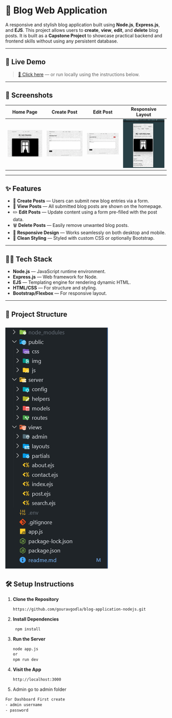 # 📝 Blog Web Application

A responsive and stylish blog application built using **Node.js**, **Express.js**, and **EJS**. This project allows users to **create**, **view**, **edit**, and **delete** blog posts. It is built as a **Capstone Project** to showcase practical backend and frontend skills without using any persistent database.

---

## 🚀 Live Demo

> [🔗 Click here](http://localhost:3000) — or run locally using the instructions below.

---

## 📸 Screenshots

| Home Page                   | Create Post                   | Edit Post                   | Responsive Layout                 |
| --------------------------- | ----------------------------- | --------------------------- | --------------------------------- |
| ![](./screenshots/home.png) | ![](./screenshots/create.png) | ![](./screenshots/edit.png) | ![](./screenshots/responsive.png) |

---

## ✨ Features

- 📝 **Create Posts** — Users can submit new blog entries via a form.
- 📜 **View Posts** — All submitted blog posts are shown on the homepage.
- ✏️ **Edit Posts** — Update content using a form pre-filled with the post data.
- 🗑️ **Delete Posts** — Easily remove unwanted blog posts.
- 💅 **Responsive Design** — Works seamlessly on both desktop and mobile.
- 🌈 **Clean Styling** — Styled with custom CSS or optionally Bootstrap.

---

## 🧑‍💻 Tech Stack

- **Node.js** — JavaScript runtime environment.
- **Express.js** — Web framework for Node.
- **EJS** — Templating engine for rendering dynamic HTML.
- **HTML/CSS** — For structure and styling.
- **Bootstrap/Flexbox** — For responsive layout.

---

## 📂 Project Structure

## ![](./screenshots/project_structure.png)

## 🛠️ Setup Instructions

1. **Clone the Repository**
   ```bash
   https://github.com/gouravgodla/blog-application-nodejs.git
   ```
2. **Install Dependencies**

   ```bash
    npm install
   ```

3. **Run the Server**
   ```bash
   node app.js
   or
   npm run dev
   ```
4. **Visit the App**
   ```bash
   http://localhost:3000
   ```
5. Admin go to admin folder

```bash
For Dashboard First create
- admin username
- password


```
